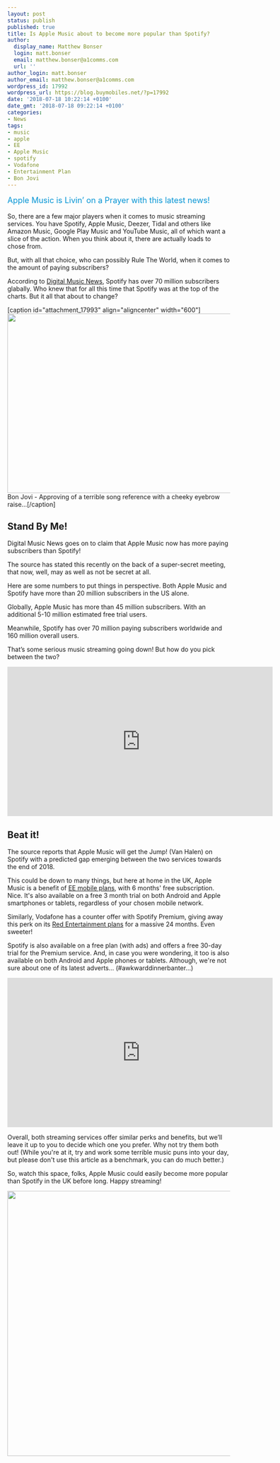 ```yaml
---
layout: post
status: publish
published: true
title: Is Apple Music about to become more popular than Spotify?
author:
  display_name: Matthew Bonser
  login: matt.bonser
  email: matthew.bonser@a1comms.com
  url: ''
author_login: matt.bonser
author_email: matthew.bonser@a1comms.com
wordpress_id: 17992
wordpress_url: https://blog.buymobiles.net/?p=17992
date: '2018-07-18 10:22:14 +0100'
date_gmt: '2018-07-18 09:22:14 +0100'
categories:
- News
tags:
- music
- apple
- EE
- Apple Music
- spotify
- Vodafone
- Entertainment Plan
- Bon Jovi
---
```

<p><span class="postStandFirst" style="color: #0896d5; line-height: 26px; font-size: 18px;">Apple Music is Livin&rsquo; on a Prayer with this latest news!</span></p>
<p>So, there are a few major players when it comes to music streaming services. You have Spotify, Apple Music, Deezer, Tidal and others like Amazon Music, Google Play Music and YouTube Music, all of which want a slice of the action. When you think about it, there are actually loads to chose from.</p>
<p>But, with all that choice, who can possibly Rule The World, when it comes to the amount of paying subscribers?</p>
<p>According to <a href="https://www.digitalmusicnews.com/2018/07/05/apple-music-spotify-us-subscribers-2/" target="_blank" rel="noopener">Digital Music News</a>, Spotify has over 70 million subscribers glabally. Who knew that for all this time that Spotify was at the top of the charts. But it all that about to change?</p>
<p>[caption id="attachment_17993" align="aligncenter" width="600"]<img class="wp-image-17993 size-full" src="https://lh3.googleusercontent.com/Gl4dJf-xfV4aEcwVGUabq_cezbQcqv1H6rZuMPHf0858uGDdJkyNQwlv4KYStB5O_C_f8hHTdFeMHyK19WmHqAI1=s0" alt="" width="600" height="406" /> Bon Jovi - Approving of a terrible song reference with a cheeky eyebrow raise...[/caption]</p>
<h2>Stand By Me!</h2>
<p>Digital Music News goes on to claim that Apple Music now has more paying subscribers than Spotify!</p>
<p>The source has stated this recently on the back of a super-secret meeting, that now, well, may as well as not be secret at all.</p>
<p>Here are some numbers to put things in perspective. Both Apple Music and Spotify have more than 20 million subscribers in the US alone.</p>
<p>Globally, Apple Music has more than 45 million subscribers. With an additional&nbsp;5-10 million estimated free trial users.</p>
<p>Meanwhile, Spotify has over 70 million paying subscribers worldwide and 160 million overall users.</p>
<p>That&rsquo;s some serious music streaming going down! But how do you pick between the two?</p>
<p><iframe src="https://www.youtube.com/embed/qqo9kTRscKQ" width="600" height="338" frameborder="0" allowfullscreen="allowfullscreen"><span data-mce-type="bookmark" style="display: inline-block; width: 0px; overflow: hidden; line-height: 0;" class="mce_SELRES_start">﻿</span></iframe></p>
<h2>Beat it!</h2>
<p>The source reports that Apple Music will get the Jump! (Van Halen) on Spotify with a predicted gap emerging between the two services towards the end of 2018.</p>
<p>This could be down to many things, but here at home in the UK, Apple Music is a benefit of&nbsp;<a href="https://www.buymobiles.net/ee" target="_blank" rel="noopener">EE mobile plans</a>, with 6 months' free subscription. Nice. It's also available on a free 3 month trial on both Android and Apple smartphones or tablets, regardless of your chosen mobile network.</p>
<p>Similarly, Vodafone has a counter offer with Spotify Premium, giving away this perk on its&nbsp;<a href="https://www.buymobiles.net/vodafone-deals" target="_blank" rel="noopener">Red Entertainment plans</a> for a massive 24 months. Even sweeter!</p>
<p>Spotify is also available on a free plan (with ads) and offers a free 30-day trial for the Premium service. And, in case you were wondering, it too is also available on both Android and Apple phones or tablets. Although, we're not sure about one of its latest adverts... (#awkwarddinnerbanter...)</p>
<p><iframe src="https://www.youtube.com/embed/TJrlScbTVMs" width="600" height="338" frameborder="0" allowfullscreen="allowfullscreen"><span data-mce-type="bookmark" style="display: inline-block; width: 0px; overflow: hidden; line-height: 0;" class="mce_SELRES_start">﻿</span></iframe></p>
<p>Overall, both streaming services offer similar perks and benefits, but we&rsquo;ll leave it up to you to decide which one you prefer. Why not try them both out! (While you're at it, try and work some terrible music puns into your day, but please don't use this article as a benchmark, you can do much better.)</p>
<p>So, watch this space, folks, Apple Music could easily become more popular than Spotify in the UK before long. Happy streaming!</p>
<p><a href="https://www.buymobiles.net/offers" target="_blank" rel="noopener"><img class="aligncenter wp-image-17710 size-full" src="https://lh3.googleusercontent.com/SzAbTtfEgh6YnN8JRxCKKbI5ZD8Eqp_8E51EK9d5ie8iuzKF6j-WdbW4gnywhNtim7aqSFoMk_rlL7aQ96JQ0ktXMQ=s0" alt="" width="600" height="600" /></a></p>
